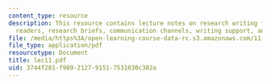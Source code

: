 ```yaml
---
content_type: resource
description: This resource contains lecture notes on research writing for non-academic
  readers, research briefs, communication channels, writing support, and editing styles.
file: /media/https%3A/open-learning-course-data-rc.s3.amazonaws.com/11-800-doctoral-research-seminar-knowledge-in-the-public-arena-spring-2007/3744f281f989212791517531030c382a_lec11.pdf
file_type: application/pdf
resourcetype: Document
title: lec11.pdf
uid: 3744f281-f989-2127-9151-7531030c382a
---
```

